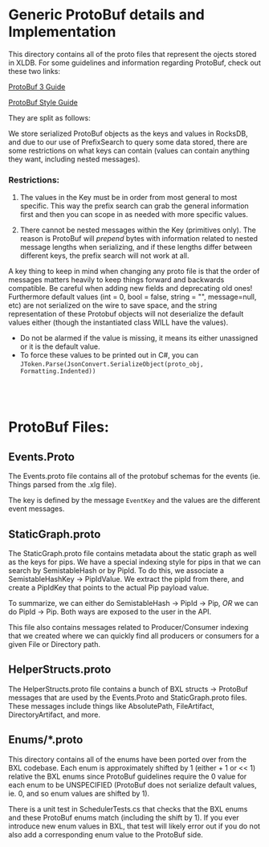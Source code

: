# Generic ProtoBuf details and Implementation

This directory contains all of the proto files that represent the ojects stored in XLDB.
For some guidelines and information regarding ProtoBuf, check out these two links:

[ProtoBuf 3 Guide](https://developers.google.com/protocol-buffers/docs/proto3)

[ProtoBuf Style Guide](https://developers.google.com/protocol-buffers/docs/style)

They are split as follows:

We store serialized ProtoBuf objects as the keys and values in RocksDB, and due to our use of PrefixSearch to query some data stored, there are some restrictions on what keys can contain (values can contain anything they want, including nested messages). 

### Restrictions:
1. The values in the Key must be in order from most general to most specific. This way the prefix search can grab the general information first and then you can scope in as needed with more specific values.

2. There cannot be nested messages within the Key (primitives only). The reason is ProtoBuf will _prepend_ bytes with information related to nested message lengths when serializing, and if these lengths differ between different keys, the prefix search will not work at all.

A key thing to keep in mind when changing any proto file is that the order of messages matters heavily to keep things forward and backwards compatible. Be careful when adding new fields and deprecating old ones! Furthermore default values (int = 0, bool = false, string = "", message=null, etc) are not serialized on the wire to save space, and the string representation of these Protobuf objects will not deserialize the default values either (though the instantiated class WILL have the values). 

- Do not be alarmed if the value is missing, it means its either unassigned or it is the default value.
- To force these values to be printed out in C#, you can `JToken.Parse(JsonConvert.SerializeObject(proto_obj, Formatting.Indented))`

<br>
<br>

# ProtoBuf Files:

## Events.Proto

The Events.proto file contains all of the protobuf schemas for the events (ie. Things parsed from the .xlg file).

The key is defined by the message `EventKey` and the values are the different event messages.

## StaticGraph.proto

The StaticGraph.proto file contains metadata about the static graph as well as the keys for pips. 
We have a special indexing style for pips in that we can search by SemistableHash or by PipId. 
To do this, we associate a SemistableHashKey -> PipIdValue. 
We extract the pipId from there, and create a PipIdKey that points to the actual Pip payload value.

To summarize, we can either do SemistableHash -> PipId -> Pip, *OR* we can do PipId -> Pip. 
Both ways are exposed to the user in the API.

This file also contains messages related to Producer/Consumer indexing that we created where we can quickly find all producers or consumers for a given File or Directory path.

## HelperStructs.proto

The HelperStructs.proto file contains a bunch of BXL structs -> ProtoBuf messages that are used by the Events.Proto and StaticGraph.proto files.
These messages include things like AbsolutePath, FileArtifact, DirectoryArtifact, and more.

## Enums/*.proto

This directory contains all of the enums have been ported over from the BXL codebase.
Each enum is approximately shifted by 1 (either + 1 or << 1) relative the BXL enums since ProtoBuf guidelines require the 0 value for each enum to be UNSPECIFIED (ProtoBuf does not serialize default values, ie. 0, and so enum values are shifted by 1).

There is a unit test in SchedulerTests.cs that checks that the BXL enums and these ProtoBuf enums match (including the shift by 1).
If you ever introduce new enum values in BXL, that test will likely error out if you do not also add a corresponding enum value to the ProtoBuf side.